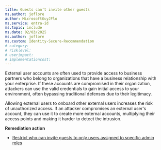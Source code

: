 ```yaml
---
title: Guests can’t invite other guests
ms.author: joflore
author: MicrosoftGuyJFlo
ms.service: entra-id
ms.topic: include
ms.date: 02/03/2025
ms.author: joflore
ms.custom: Identity-Secure-Recommendation
# category: 
# risklevel: 
# userimpact: 
# implementationcost: 
---
```

External user accounts are often used to provide access to business partners who belong to organizations that have a business relationship with your enterprise. If these accounts are compromised in their organization, attackers can use the valid credentials to gain initial access to your environment, often bypassing traditional defenses due to their legitimacy.  

Allowing external users to onboard other external users increases the risk of unauthorized access. If an attacker compromises an external user's account, they can use it to create more external accounts, multiplying their access points and making it harder to detect the intrusion.

**Remediation action**

- [Restrict who can invite guests to only users assigned to specific admin roles](/entra/external-id/external-collaboration-settings-configure#to-configure-guest-invite-settings)
